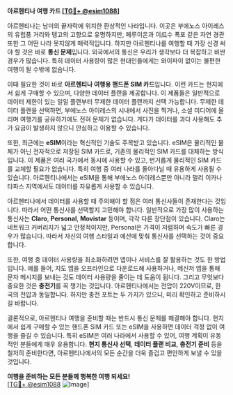 **아르헨티나 여행 카드 [[TG💪+ @esim1088](https://t.me/s/esim1088)]**

아르헨티나는 남미의 끝자락에 위치한 환상적인 나라입니다. 이곳은 부에노스 아이레스의 유럽풍 거리와 탱고의 고향으로 유명하지만, 페루이온과 이瓜수 폭포 같은 자연 경관 또한 그 어떤 나라 못지않게 매력적입니다. 하지만 아르헨티나를 여행할 때 가장 신경 써야 할 것은 바로 **통신 문제**입니다. 외국에서의 통신은 우리가 생각보다 더 복잡하고 비싼 경우가 많습니다. 특히 데이터 사용량이 많은 현대인들에게는 와이파이 없이는 불편한 여행이 될 수밖에 없습니다.

이때 필요한 것이 바로 **아르헨티나 여행용 핸드폰 SIM 카드**입니다. 이런 카드는 현지에서 쉽게 구매할 수 있으며, 다양한 데이터 플랜을 제공합니다. 이 제품들은 일반적으로 데이터 제한이 있는 일일 플랜부터 무제한 데이터 플랜까지 선택 가능합니다. 무제한 데이터 플랜을 선택하면, 부에노스 아이레스의 시내에서 사진을 찍거나, 소셜 미디어에 올리며 여행기를 공유하기에도 전혀 문제가 없습니다. 게다가 데이터를 과다 사용해도 추가 요금이 발생하지 않으니 안심하고 이용할 수 있습니다.

또한, 최근에는 **eSIM**이라는 혁신적인 기술도 주목받고 있습니다. eSIM은 물리적인 물체가 아닌 전자적으로 저장된 SIM 카드로, 기존의 물리적인 SIM 카드를 대체하는 방식입니다. 이 제품은 여러 국가에서 동시에 사용할 수 있고, 번거롭게 물리적인 SIM 카드를 교체할 필요가 없습니다. 특히 여행 중 여러 나라를 돌아다닐 때 유용하게 사용될 수 있습니다. 아르헨티나에서는 eSIM을 통해 부에노스 아이레스뿐만 아니라 멀리 이카나 타파스 지역에서도 데이터를 자유롭게 사용할 수 있습니다.

아르헨티나에서 데이터를 사용할 때 주의해야 할 점은 여러 통신사들이 존재한다는 것입니다. 따라서 어떤 통신사를 선택할지 고민해야 합니다. 일반적으로 가장 많이 사용하는 통신사는 **Claro**, **Personal**, **Movistar** 등이며, 각각 다른 장단점이 있습니다. Claro는 네트워크 커버리지가 넓고 안정적이지만, Personal은 가격이 저렴하며 속도가 빠른 경우가 많습니다. 따라서 자신의 여행 스타일과 예산에 맞춰 통신사를 선택하는 것이 중요합니다.

또한, 여행 중 데이터 사용량을 최소화하려면 앱이나 서비스를 잘 활용하는 것도 한 방법입니다. 예를 들어, 지도 앱을 오프라인으로 다운로드해 사용하거나, 메신저 앱을 통해 문자 메시지를 보내는 것도 데이터 사용량을 줄이는 데 도움이 됩니다. 그리고 무엇보다 중요한 것은 **충전기**를 꼭 챙기는 것입니다. 아르헨티나에서는 전압이 220V이므로, 한국의 전압과 동일합니다. 하지만 충전 포트는 두 가지가 있으니, 미리 확인하고 준비하시길 바랍니다.

결론적으로, 아르헨티나 여행을 준비할 때는 반드시 통신 문제를 해결해야 합니다. 현지에서 쉽게 구매할 수 있는 핸드폰 SIM 카드 또는 eSIM을 사용하면 데이터 걱정 없이 여행을 즐길 수 있습니다. 특히 eSIM은 여러 나라에서 사용할 수 있어, 여행 계획이 유동적인 분들에게 매우 유용합니다. **현지 통신사 선택**, **데이터 플랜 비교**, **충전기 준비** 등을 철저히 준비한다면, 아르헨티나에서의 모든 순간을 더욱 즐겁고 편안하게 보낼 수 있을 것입니다.

**여행을 준비하는 모든 분들께 행복한 여행 되세요!**  
[[TG💪+ @esim1088](https://t.me/s/esim1088) ![Image](https://i.postimg.cc/Y0z9fWf4/image.png)]